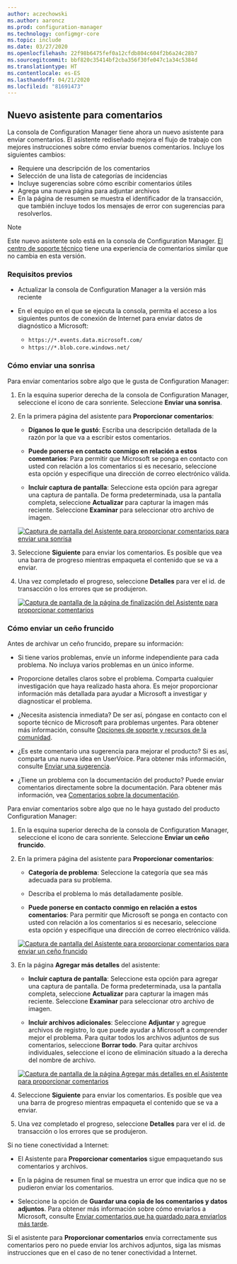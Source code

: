 ```yaml
---
author: aczechowski
ms.author: aaroncz
ms.prod: configuration-manager
ms.technology: configmgr-core
ms.topic: include
ms.date: 03/27/2020
ms.openlocfilehash: 22f98b6475fef0a12cfdb804c604f2b6a24c28b7
ms.sourcegitcommit: bbf820c35414bf2cba356f30fe047c1a34c5384d
ms.translationtype: HT
ms.contentlocale: es-ES
ms.lasthandoff: 04/21/2020
ms.locfileid: "81691473"
---
```

## <a name="new-feedback-wizard"></a><a name="bkmk_feedback"></a> Nuevo asistente para comentarios

<!--3180826-->

La consola de Configuration Manager tiene ahora un nuevo asistente para enviar comentarios. El asistente rediseñado mejora el flujo de trabajo con mejores instrucciones sobre cómo enviar buenos comentarios. Incluye los siguientes cambios:

- Requiere una descripción de los comentarios
- Selección de una lista de categorías de incidencias
- Incluye sugerencias sobre cómo escribir comentarios útiles
- Agrega una nueva página para adjuntar archivos
- En la página de resumen se muestra el identificador de la transacción, que también incluye todos los mensajes de error con sugerencias para resolverlos.

> [!NOTE]
> Este nuevo asistente solo está en la consola de Configuration Manager. [El centro de soporte técnico](../../../../support/support-center.md) tiene una experiencia de comentarios similar que no cambia en esta versión.

### <a name="prerequisites"></a>Requisitos previos

- Actualizar la consola de Configuration Manager a la versión más reciente

- En el equipo en el que se ejecuta la consola, permita el acceso a los siguientes puntos de conexión de Internet para enviar datos de diagnóstico a Microsoft:

  - `https://*.events.data.microsoft.com/`
  - `https://*.blob.core.windows.net/`

### <a name="how-to-send-a-smile"></a>Cómo enviar una sonrisa

Para enviar comentarios sobre algo que le gusta de Configuration Manager:

1. En la esquina superior derecha de la consola de Configuration Manager, seleccione el icono de cara sonriente. Seleccione **Enviar una sonrisa**.

1. En la primera página del asistente para **Proporcionar comentarios**:

    - **Díganos lo que le gustó**: Escriba una descripción detallada de la razón por la que va a escribir estos comentarios.

    - **Puede ponerse en contacto conmigo en relación a estos comentarios**: Para permitir que Microsoft se ponga en contacto con usted con relación a los comentarios si es necesario, seleccione esta opción y especifique una dirección de correo electrónico válida.

    - **Incluir captura de pantalla**: Seleccione esta opción para agregar una captura de pantalla. De forma predeterminada, usa la pantalla completa, seleccione **Actualizar** para capturar la imagen más reciente. Seleccione **Examinar** para seleccionar otro archivo de imagen.

    [![Captura de pantalla del Asistente para proporcionar comentarios para enviar una sonrisa](../../media/3180826-send-a-smile.png)](../../media/3180826-send-a-smile.png#lightbox)

1. Seleccione **Siguiente** para enviar los comentarios. Es posible que vea una barra de progreso mientras empaqueta el contenido que se va a enviar.

1. Una vez completado el progreso, seleccione **Detalles** para ver el id. de transacción o los errores que se produjeron.

    [![Captura de pantalla de la página de finalización del Asistente para proporcionar comentarios](../../media/3180826-provide-feedback-complete.png)](../../media/3180826-provide-feedback-complete.png#lightbox)

### <a name="how-to-send-a-frown"></a>Cómo enviar un ceño fruncido

Antes de archivar un ceño fruncido, prepare su información:

- Si tiene varios problemas, envíe un informe independiente para cada problema. No incluya varios problemas en un único informe.

- Proporcione detalles claros sobre el problema. Comparta cualquier investigación que haya realizado hasta ahora. Es mejor proporcionar información más detallada para ayudar a Microsoft a investigar y diagnosticar el problema.

- ¿Necesita asistencia inmediata? De ser así, póngase en contacto con el soporte técnico de Microsoft para problemas urgentes. Para obtener más información, consulte [Opciones de soporte y recursos de la comunidad](../../../../understand/find-help.md#BKMK_SupportOptions).

- ¿Es este comentario una sugerencia para mejorar el producto? Si es así, comparta una nueva idea en UserVoice. Para obtener más información, consulte [Enviar una sugerencia](../../../../understand/find-help.md#send-a-suggestion).

- ¿Tiene un problema con la documentación del producto? Puede enviar comentarios directamente sobre la documentación. Para obtener más información, vea [Comentarios sobre la documentación](../../../../understand/use-docs.md#bkmk_docfeedback).

Para enviar comentarios sobre algo que no le haya gustado del producto Configuration Manager:

1. En la esquina superior derecha de la consola de Configuration Manager, seleccione el icono de cara sonriente. Seleccione **Enviar un ceño fruncido**.

1. En la primera página del asistente para **Proporcionar comentarios**:

    - **Categoría de problema**: Seleccione la categoría que sea más adecuada para su problema.

    - Describa el problema lo más detalladamente posible.

    - **Puede ponerse en contacto conmigo en relación a estos comentarios**: Para permitir que Microsoft se ponga en contacto con usted con relación a los comentarios si es necesario, seleccione esta opción y especifique una dirección de correo electrónico válida.

    [![Captura de pantalla del Asistente para proporcionar comentarios para enviar un ceño fruncido](../../media/3180826-describe-issue.png)](../../media/3180826-describe-issue.png#lightbox)

1. En la página **Agregar más detalles** del asistente:

    - **Incluir captura de pantalla**: Seleccione esta opción para agregar una captura de pantalla. De forma predeterminada, usa la pantalla completa, seleccione **Actualizar** para capturar la imagen más reciente. Seleccione **Examinar** para seleccionar otro archivo de imagen.

    - **Incluir archivos adicionales**: Seleccione **Adjuntar** y agregue archivos de registro, lo que puede ayudar a Microsoft a comprender mejor el problema. Para quitar todos los archivos adjuntos de sus comentarios, seleccione **Borrar todo**. Para quitar archivos individuales, seleccione el icono de eliminación situado a la derecha del nombre de archivo.

    [![Captura de pantalla de la página Agregar más detalles en el Asistente para proporcionar comentarios](../../media/3180826-add-more-details.png)](../../media/3180826-add-more-details.png#lightbox)

1. Seleccione **Siguiente** para enviar los comentarios. Es posible que vea una barra de progreso mientras empaqueta el contenido que se va a enviar.

1. Una vez completado el progreso, seleccione **Detalles** para ver el id. de transacción o los errores que se produjeron.

Si no tiene conectividad a Internet:

- El Asistente para **Proporcionar comentarios** sigue empaquetando sus comentarios y archivos.

- En la página de resumen final se muestra un error que indica que no se pudieron enviar los comentarios.

- Seleccione la opción de **Guardar una copia de los comentarios y datos adjuntos**. Para obtener más información sobre cómo enviarlos a Microsoft, consulte [Enviar comentarios que ha guardado para enviarlos más tarde](../../../../understand/find-help.md#BKMK_NoInternet).

Si el asistente para **Proporcionar comentarios** envía correctamente sus comentarios pero no puede enviar los archivos adjuntos, siga las mismas instrucciones que en el caso de no tener conectividad a Internet.
